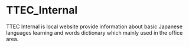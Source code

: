 # TTEC_Internal
TTEC Internal is local website provide information about basic Japanese languages learning and words dictionary which mainly used in the office area.

